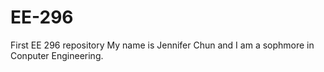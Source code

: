 # EE-296
First EE 296 repository
My name is Jennifer Chun and I am a sophmore in Conputer Engineering. 
